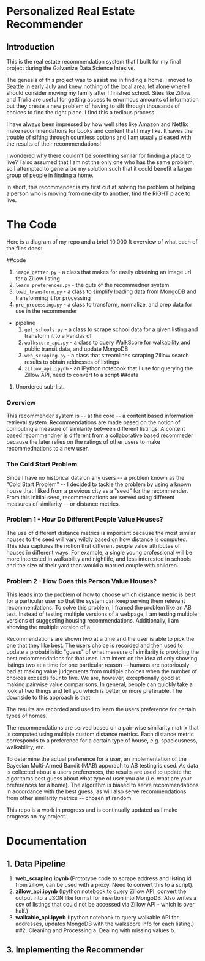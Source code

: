 # Personalized Real Estate Recommender


## Introduction

This is the real estate recommendation system that I built for my final project during the Galvanize Data Science Intesive.

The genesis of this project was to assist me in finding a home. I moved to Seattle in early July and knew nothing of the local area, let alone where I should consider moving my family after I finished school. Sites like Zillow and Trulia are useful for getting access to enormous amounts of information but they create a new problem of having to sift through thousands of choices to find the right place. I find this a tedious process.  

I have always been impressed by how well sites like Amazon and Netflix make recommendations for books and content that I may like. It saves the trouble of sifting through countless options and I am usually pleased with the results of their recommendations!  

I wondered why there couldn't be something similar for finding a place to live? I also assumed that I am not the only one who has the same problem, so I attempted to generalize my solution such that it could benefit a larger group of people in finding a home.  

In short, this recommender is my first cut at solving the problem of helping a person who is moving from one city to another, find the RIGHT place to live.

# The Code
Here is a diagram of my repo and a brief 10,000 ft overview of what each of the files does:

##code
  1. `image_getter.py` - a class that makes for easily obtaining an image url for a Zillow listing
  2. `learn_preferences.py` - the guts of the recommedner system 
  3. `load_transform.py` - a class to simplify loading data from MongoDB and transforming it for processing
  4. `pre_processing.py` - a class to transform, normalize, and prep data for use in the recommender
  * pipeline
    1. `get_schools.py` - a class to scrape school data for a given listing and transform it to a Pandas df
    2. `walkscore_api.py` - a class to query WalkScore for walkability and public transit data, and update MongoDB
    3. `web_scraping.py` - a class that streamlines scraping Zillow search results to obtain addresses of listings
    4. `zillow_api.ipynb` - an iPython notebook that I use for querying the Zillow API, need to convert to a script
##data
  1. Unordered sub-list. 


### Overview

This recommender system is -- at the core -- a content based information retrieval system. Recommendations are made based on the notion of computing a measure of similarity between different listings. A content based recommendner is different from a collaborative based recommeder because the later relies on the ratings of other users to make recommednations to a new user. 

### The Cold Start Problem
Since I have no historical data on any users -- a problem known as the "Cold Start Problem" -- I decided to tackle the problem by using a known house that I liked from a previous city as a "seed" for the recommender.  From this initiial seed, recommednations are served using different measures of similarity -- or distance metrics. 

### Problem 1 - How Do Different People Value Houses?
The use of different distance metrics is important because the most similar houses to the seed will vary wildly based on how distance is computed. This idea captures the notion that different people value attributes of houses in different ways. For example, a single young professional will be more interested in walkability and nightlife, and less interested in schools and the size of their yard than would a married couple with children.   

### Problem 2 - How Does this Person Value Houses?
This leads into the problem of how to choose which distance metric is best for a particular user so that the system can keep serving them relevant recommendations. To solve this problem, I framed the problem like an AB test. Instead of testing multiple versions of a webpage, I am testing multiple versions of suggesting housing recommendations. Additionally, I am showing the multiple version of a  

Recommendations are shown two at a time and the user is able to pick the one that they like best. The users choice is recorded and then used to update a probabilisitic "guess" of what measure of similarity is providing the best recommendations for that user. I am intent on the idea of only showing listings two at a time for one particular reason -- humans are notoriously bad at making value judgements from multiple choices when the number of choices exceeds four to five. We are, however, exceptionally good at making pairwise value comparisons. In general, people can quickly take a look at two things and tell you which is better or more preferable. The downside to this approach is that     



The results are recorded and used to learn the users preference for certain types of homes. 

The recommendations are served based on a pair-wise similarity matrix that is computed using multiple custom distance metrics. Each distance metric corresponds to a preference for a certain type of house, e.g. spaciousness, walkability, etc. 

To determine the actual preference for a user, an implementation of the Bayesian Multi-Armed Bandit (MAB) apporach to AB testing is used. As data is collected about a users preferences, the results are used to update the algorithms best guess about what type of user you are (i.e. what are your preferences for a home). The algorithm is biased to serve recommendations in accordance with the best guess, as will also serve recommendations from other similarity metrics -- chosen at random.

This repo is a work in progress and is continually updated as I make progress on my project.

# Documentation

## 1. Data Pipeline
  1. **web_scraping.ipynb** (Prototype code to scrape address and listing id from zillow, can be used with a proxy.  Need to convert this to a script).
  2. **zillow_api.ipynb** (Ipython notebook to query Zillow API, convert the output into a JSON like format for insertion into MongoDB.  Also writes a csv of listings that could not be accessed via Zillow API - which is over half.)
  3. **walkable_api.ipynb** (Ipython notebook to query walkable API for addresses, updates MongoDB with the walkscore info for each listing.)
##2. Cleaning and Processing
  a. Dealing with missing values
  b. 
## 3. Implementing the Recommender

